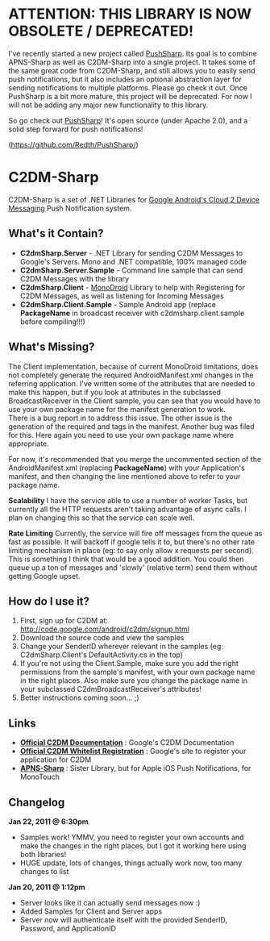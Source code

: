 ATTENTION: THIS LIBRARY IS NOW OBSOLETE / DEPRECATED!
=====================================================
I've recently started a new project called [PushSharp](https://github.com/Redth/PushSharp/).  Its goal is to combine APNS-Sharp as well as C2DM-Sharp into a single project.  It takes some of the same great code from C2DM-Sharp, and still allows you to easily send push notifications, but it also includes an optional abstraction layer for sending notifications to multiple platforms.  Please go check it out.  Once PushSharp is a bit more mature, this project will be deprecated.  For now I will not be adding any major new functionality to this library.  

So go check out [PushSharp](https://github.com/Redth/PushSharp/)!  It's open source (under Apache 2.0), and a solid step forward for push notifications!

(https://github.com/Redth/PushSharp/)



# C2DM-Sharp
C2DM-Sharp is a set of .NET Libraries for [Google Android's Cloud 2 Device Messaging](http://code.google.com/android/c2dm/index.html) Push Notification system.

## What's it Contain?
+ **C2dmSharp.Server** - .NET Library for sending C2DM Messages to Google's Servers.  Mono and .NET compatible, 100% managed code
+ **C2dmSharp.Server.Sample** - Command line sample that can send C2DM Messages with the library
+ **C2dmSharp.Client** - [MonoDroid](http://www.monodroid.net) Library to help with Registering for C2DM Messages, as well as listening for Incoming Messages
+ **C2dmSharp.Client.Sample** - Sample Android app (replace __PackageName__ in broadcast receiver with c2dmsharp.client.sample before compiling!!!)

## What's Missing?
The Client implementation, because of current MonoDroid limitations, does not completely generate the required AndroidManifest.xml changes in the referring application.
I've written some of the attributes that are needed to make this happen, but if you look at attributes in the subclassed BroadcastReceiver in the Client sample, you can see that you would have to use your own package name for the manifest generation to work.  
There is a bug report in to address this issue.  The other issue is the generation of the required <permission> and <uses-permission> tags in the manifest.  Another bug was filed for this.  Here again you need to use your own package name where appropriate.

For now, it's recommended that you merge the uncommented section of the AndroidManifest.xml (replacing __PackageName__) with your Application's manifest, and then changing the line mentioned above to refer to your package name.

**Scalability** I have the service able to use a number of worker Tasks, but currently all the HTTP requests aren't taking advantage of async calls.  I plan on changing this so that the service can scale well.

**Rate Limiting** Currently, the service will fire off messages from the queue as fast as possible.  It will backoff if google tells it to, but there's no other rate limiting mechanism in place (eg: to say only allow x requests per second).  This is something I think that would be a good addition.  You could then queue up a ton of messages and 'slowly' (relative term) send them without getting Google upset.

## How do I use it?
1. First, sign up for C2DM at: http://code.google.com/android/c2dm/signup.html
2. Download the source code and view the samples 
3. Change your SenderID wherever relevant in the samples (eg: C2dmSharp.Client's DefaultActivity.cs in the top)
4. If you're not using the Client.Sample, make sure you add the right permissions from the sample's manifest, with your own package name in the right places.  Also make sure you change the package name in your subclassed C2dmBroadcastReceiver's attributes!
5. Better instructions coming soon... ;)

## Links
+ **[Official C2DM Documentation](http://code.google.com/android/c2dm/index.html)** : Google's C2DM Documentation
+ **[Official C2DM Whitelist Registration](http://code.google.com/android/c2dm/signup.html)** : Google's site to register your application for C2DM
+ **[APNS-Sharp](http://code.google.com/p/apns-sharp/)** : Sister Library, but for Apple iOS Push Notifications, for MonoTouch


## Changelog
**Jan 22, 2011 @ 6:30pm**
-  Samples work!  YMMV, you need to register your own accounts and make the changes in the right places, but I got it working here using both libraries!
-  HUGE update, lots of changes, things actually work now, too many changes to list

**Jan 20, 2011 @ 1:12pm**
-  Server looks like it can actually send messages now :)
-  Added Samples for Client and Server apps
-  Server now will authenticate itself with the provided SenderID, Password, and ApplicationID